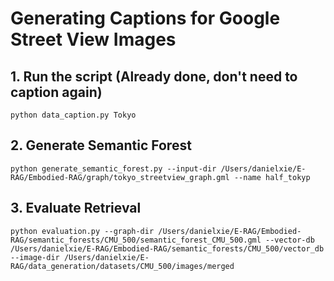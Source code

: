 # Generating Captions for Google Street View Images

## 1. Run the script (Already done, don't need to caption again)
```
python data_caption.py Tokyo
```

## 2. Generate Semantic Forest
```
python generate_semantic_forest.py --input-dir /Users/danielxie/E-RAG/Embodied-RAG/graph/tokyo_streetview_graph.gml --name half_tokyp
```

## 3. Evaluate Retrieval
```
python evaluation.py --graph-dir /Users/danielxie/E-RAG/Embodied-RAG/semantic_forests/CMU_500/semantic_forest_CMU_500.gml --vector-db /Users/danielxie/E-RAG/Embodied-RAG/semantic_forests/CMU_500/vector_db --image-dir /Users/danielxie/E-RAG/data_generation/datasets/CMU_500/images/merged

```
